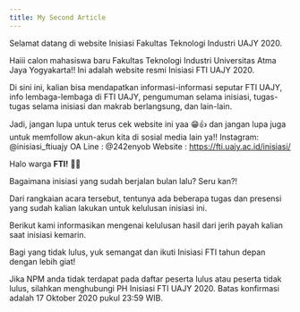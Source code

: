 ```yaml
---
title: My Second Article
---
```


Selamat datang di website Inisiasi Fakultas Teknologi Industri UAJY 2020.

Haiii calon mahasiswa baru Fakultas Teknologi Industri Universitas Atma Jaya Yogyakarta!! Ini adalah website resmi Inisiasi FTI UAJY 2020.

Di sini ini, kalian bisa mendapatkan informasi-informasi seputar FTI UAJY, info lembaga-lembaga di FTI UAJY, pengumuman selama inisiasi, tugas-tugas selama inisiasi dan makrab berlangsung, dan lain-lain.

Jadi, jangan lupa untuk terus cek website ini yaa 😁👍 dan jangan lupa juga untuk memfollow akun-akun kita di sosial media lain ya!! Instagram: @inisiasi_ftiuajy
OA Line : @242enyob
Website : https://fti.uajy.ac.id/inisiasi/

Halo warga **FTI!** 👋👋

Bagaimana inisiasi yang sudah berjalan bulan lalu? Seru kan?!

Dari rangkaian acara tersebut, tentunya ada beberapa tugas dan presensi yang sudah kalian lakukan untuk kelulusan inisiasi ini.

Berikut kami informasikan mengenai kelulusan hasil dari jerih payah kalian saat inisiasi kemarin.

Bagi yang tidak lulus, yuk semangat dan ikuti Inisiasi FTI tahun depan dengan lebih giat!

Jika NPM anda tidak terdapat pada daftar peserta lulus atau peserta tidak lulus, silahkan menghubungi PH Inisiasi FTI UAJY 2020. Batas konfirmasi adalah 17 Oktober 2020 pukul 23:59 WIB.

